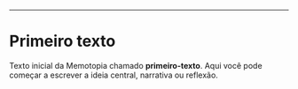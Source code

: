 ---
# Primeiro texto

Texto inicial da Memotopia chamado **primeiro-texto**.
Aqui você pode começar a escrever a ideia central, narrativa ou reflexão.
